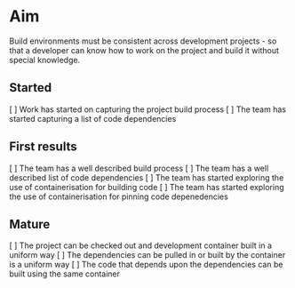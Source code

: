 # Aim

Build environments must be consistent across development projects - so that
a developer can know how to work on the project and build it without special
knowledge.

## Started

[ ] Work has started on capturing the project build process
[ ] The team has started capturing a list of code dependencies

## First results

[ ] The team has a well described build process
[ ] The team has a well described list of code dependencies
[ ] The team has started exploring the use of containerisation for building code
[ ] The team has started exploring the use of containerisation for pinning code depenedencies

## Mature

[ ] The project can be checked out and development container built in a uniform way
[ ] The dependencies can be pulled in or built by the container is a uniform way
[ ] The code that depends upon the dependencies can be built using the same container
